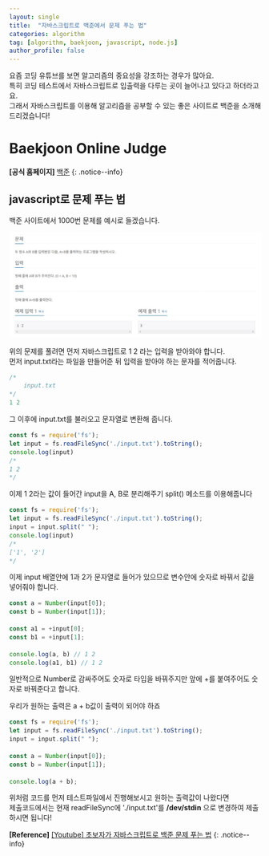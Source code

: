 ```yaml
---
layout: single
title:  "자바스크립트로 백준에서 문제 푸는 법"
categories: algorithm
tag: [algorithm, baekjoon, javascript, node.js]
author_profile: false
---
```


요즘 코딩 유튜브를 보면 알고리즘의 중요성을 강조하는 경우가 많아요.   
특히 코딩 테스트에서 자바스크립트로 입출력을 다루는 곳이 늘어나고 있다고 하더라고요.   
그래서 자바스크립트를 이용해 알고리즘을 공부할 수 있는 좋은 사이트로 백준을 소개해드리겠습니다!



# Baekjoon Online Judge

**[공식 홈페이지]** [백준](https://www.acmicpc.net/)
{: .notice--info}

## javascript로 문제 푸는 법
백준 사이트에서 1000번 문제를 예시로 들겠습니다.

![2023-11-30_01](/assets/images/2023-11-30-baekjoon_start/2023-11-30_01.jpg)

위의 문제를 풀려면 먼저 자바스크립트로 1 2 라는 입력을 받아와야 합니다.   
먼저 input.txt라는 파일을 만들어준 뒤 입력을 받아야 하는 문자를 적어줍니다.

```javascript
/*
    input.txt
*/
1 2
```
그 이후에 input.txt를 불러오고 문자열로 변환해 줍니다.
```javascript
const fs = require('fs');
let input = fs.readFileSync('./input.txt').toString();
console.log(input)
/*
1 2
*/
```
이제 1 2라는 값이 들어간 input을 A, B로 분리해주기 split() 메소드를 이용해줍니다
```javascript
const fs = require('fs');
let input = fs.readFileSync('./input.txt').toString();
input = input.split(" ");
console.log(input)
/*
['1', '2']
*/
```
이제 input 배열안에 1과 2가 문자열로 들어가 있으므로 변수안에 숫자로 바꿔서 값을 넣어줘야 합니다.

```javascript
const a = Number(input[0]);
const b = Number(input[1]);

const a1 = +input[0];
const b1 = +input[1];

console.log(a, b) // 1 2
console.log(a1, b1) // 1 2
```
일반적으로 Number로 감싸주어도 숫자로 타입을 바꿔주지만 앞에 +를 붙여주어도 숫자로 바꿔준다고 합니다.

우리가 원하는 출력은 a + b값이 출력이 되어야 하죠

```javascript
const fs = require('fs');
let input = fs.readFileSync('./input.txt').toString();
input = input.split(" ");

const a = Number(input[0]);
const b = Number(input[1]);

console.log(a + b);
```
위처럼 코드를 먼저 테스트파일에서 진행해보시고 원하는 출력값이 나왔다면   
제출코드에서는 현재 readFileSync에 './input.txt'를 **/dev/stdin** 으로 변경하여 제출하시면 됩니다!

**[Reference]** [[Youtube] 초보자가 자바스크립트로 백준 문제 푸는 법](https://www.youtube.com/watch?v=myDEDaaOd30)
{: .notice--info}